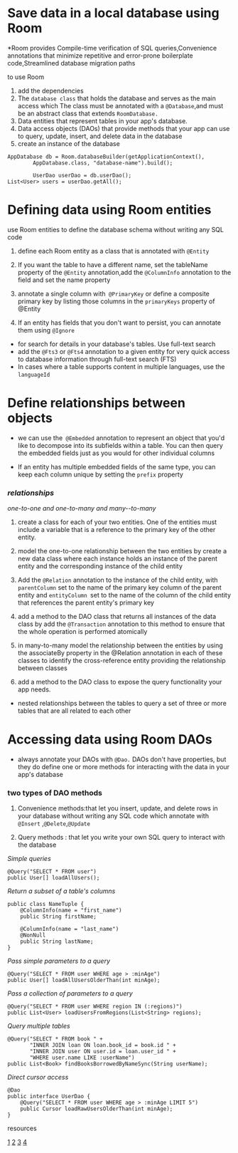 # Save data in a local database using Room

*Room provides Compile-time verification of SQL queries,Convenience annotations that minimize repetitive and error-prone boilerplate code,Streamlined database migration paths 

to use Room
1. add the dependencies 
2.  The `database class` that holds the database and serves as the main access which The class must be annotated with a `@Database`,and  must be an abstract class that extends `RoomDatabase.`
3. Data entities that represent tables in your app's database.
4. Data access objects (DAOs) that provide methods that your app can use to query, update, insert, and delete data in the database
5.  create an instance of the database
```
AppDatabase db = Room.databaseBuilder(getApplicationContext(),
        AppDatabase.class, "database-name").build();

        UserDao userDao = db.userDao();
List<User> users = userDao.getAll();

```




# Defining data using Room entities

use Room entities to define the database schema without writing any SQL code
1. define each Room entity as a class that is annotated with `@Entity`
2. If you want the table to have a different name, set the tableName property of the `@Entity` annotation,add the `@ColumnInfo` annotation to the field and set the name property
3.  annotate a single column with` @PrimaryKey` or define a composite primary key by listing those columns in the `primaryKeys` property of @Entity

4. If an entity has fields that you don't want to persist, you can annotate them using `@Ignore`

* for search for details in your database's tables. Use full-text search 
* add the `@Fts3` or `@Fts4` annotation to a given entity for very quick access to database information through full-text search (FTS)
* In cases where a table supports content in multiple languages, use the `languageId`


# Define relationships between objects

* we can use the` @Embedded` annotation to represent an object that you'd like to decompose into its subfields within a table. You can then query the embedded fields just as you would for other individual columns

* If an entity has multiple embedded fields of the same type, you can keep each column unique by setting the `prefix` property

### *relationships*

 *one-to-one and one-to-many and many--to-many*

1. create a class for each of your two entities. One of the entities must include a variable that is a reference to the primary key of the other entity.
2. model the one-to-one relationship between the two entities by create a new data class where each instance holds an instance of the parent entity and the corresponding instance of the child entity
3.  Add the `@Relation` annotation to the instance of the child entity, with `parentColumn` set to the name of the primary key column of the parent entity and `entityColumn `set to the name of the column of the child entity that references the parent entity's primary key

4.  add a method to the DAO class that returns all instances of the data class by add the `@Transaction` annotation to this method to ensure that the whole operation is performed atomically
5. in many-to-many  model the relationship between the entities by using the associateBy property in the @Relation annotation in each of these classes to identify the cross-reference entity providing the relationship between classes
6.  add a method to the DAO class to expose the query functionality your app needs.


* nested relationships between the tables to query a set of three or more tables that are all related to each other

# Accessing data using Room DAOs

* always annotate your DAOs with `@Dao.` DAOs don't have properties, but they do define one or more methods for interacting with the data in your app's database

### two types of DAO methods

1. Convenience methods:that let you insert, update, and delete rows in your database without writing any SQL code which annotate with ` @Insert` ,`@Delete`,`@Update`

2. Query methods : that let you write your own SQL query to interact with the database

*Simple queries*
```
@Query("SELECT * FROM user")
public User[] loadAllUsers();

```

*Return a subset of a table's columns*

```
public class NameTuple {
    @ColumnInfo(name = "first_name")
    public String firstName;

    @ColumnInfo(name = "last_name")
    @NonNull
    public String lastName;
}
```
*Pass simple parameters to a query*
```
@Query("SELECT * FROM user WHERE age > :minAge")
public User[] loadAllUsersOlderThan(int minAge);
```

*Pass a collection of parameters to a query*

```
@Query("SELECT * FROM user WHERE region IN (:regions)")
public List<User> loadUsersFromRegions(List<String> regions);
```

*Query multiple tables*

```
@Query("SELECT * FROM book " +
       "INNER JOIN loan ON loan.book_id = book.id " +
       "INNER JOIN user ON user.id = loan.user_id " +
       "WHERE user.name LIKE :userName")
public List<Book> findBooksBorrowedByNameSync(String userName);
```

*Direct cursor access*

```
@Dao
public interface UserDao {
    @Query("SELECT * FROM user WHERE age > :minAge LIMIT 5")
    public Cursor loadRawUsersOlderThan(int minAge);
}
```



resources

[1](https://developer.android.com/training/data-storage/room)
[2](https://developer.android.com/training/data-storage/room/defining-data)
[3](https://developer.android.com/training/data-storage/room/relationships)
[4](https://developer.android.com/training/data-storage/room/accessing-data#java)
